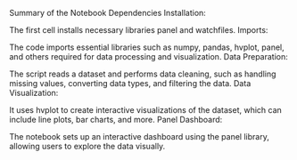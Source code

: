 Summary of the Notebook
Dependencies Installation:

The first cell installs necessary libraries panel and watchfiles.
Imports:

The code imports essential libraries such as numpy, pandas, hvplot, panel, and others required for data processing and visualization.
Data Preparation:

The script reads a dataset and performs data cleaning, such as handling missing values, converting data types, and filtering the data.
Data Visualization:

It uses hvplot to create interactive visualizations of the dataset, which can include line plots, bar charts, and more.
Panel Dashboard:

The notebook sets up an interactive dashboard using the panel library, allowing users to explore the data visually.

